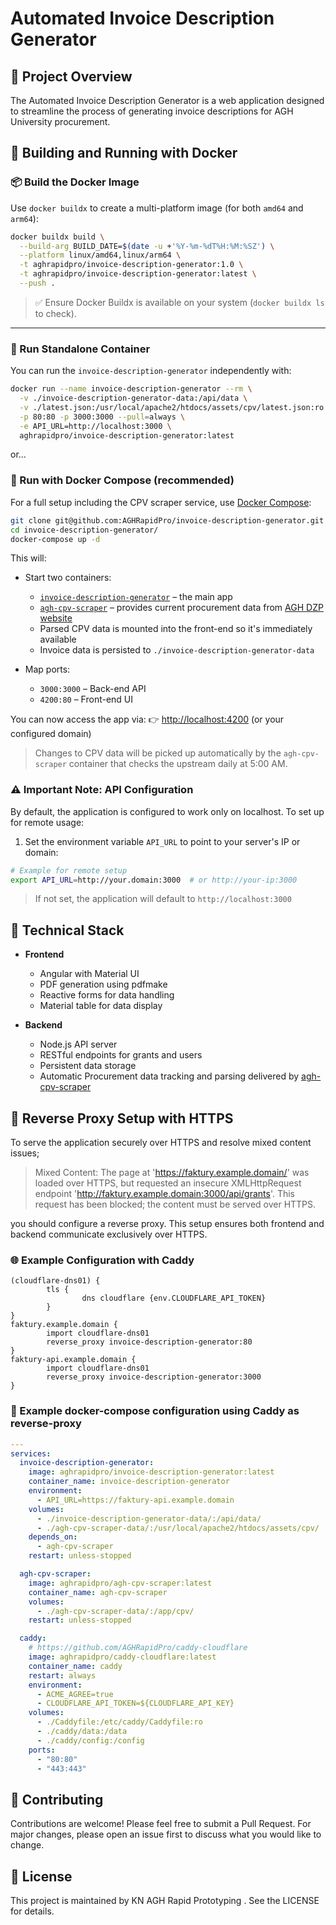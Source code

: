 # Automated Invoice Description Generator

## 🧾 Project Overview

The Automated Invoice Description Generator is a web application designed to streamline the process of generating invoice descriptions for AGH University procurement.

## 🐳 Building and Running with Docker

### 📦 Build the Docker Image

Use `docker buildx` to create a multi-platform image (for both `amd64` and `arm64`):

```bash
docker buildx build \
  --build-arg BUILD_DATE=$(date -u +'%Y-%m-%dT%H:%M:%SZ') \
  --platform linux/amd64,linux/arm64 \
  -t aghrapidpro/invoice-description-generator:1.0 \
  -t aghrapidpro/invoice-description-generator:latest \
  --push .
```

> ✅ Ensure Docker Buildx is available on your system (`docker buildx ls` to check).

---

### 🚀 Run Standalone Container

You can run the `invoice-description-generator` independently with:

```bash
docker run --name invoice-description-generator --rm \
  -v ./invoice-description-generator-data:/api/data \
  -v ./latest.json:/usr/local/apache2/htdocs/assets/cpv/latest.json:ro \
  -p 80:80 -p 3000:3000 --pull=always \
  -e API_URL=http://localhost:3000 \
  aghrapidpro/invoice-description-generator:latest
```
or...

### 🔧 Run with Docker Compose (recommended)

For a full setup including the CPV scraper service, use [Docker Compose](https://docs.docker.com/compose/install/):

```bash
git clone git@github.com:AGHRapidPro/invoice-description-generator.git
cd invoice-description-generator/
docker-compose up -d
```

This will:

* Start two containers:
  * [`invoice-description-generator`](https://github.com/AGHRapidPro/invoice-description-generator) – the main app
  * [`agh-cpv-scraper`](https://github.com/AGHRapidPro/agh-cpv-scraper) – provides current procurement data from [AGH DZP website](https://dzp.agh.edu.pl/dla-jednostek-agh/plany-zamowien-publicznych)
  * Parsed CPV data is mounted into the front-end so it's immediately available
  * Invoice data is persisted to `./invoice-description-generator-data`

* Map ports:
  * `3000:3000` – Back-end API
  * `4200:80` – Front-end UI

You can now access the app via:
👉 [http://localhost:4200](http://localhost:4200) (or your configured domain)

> Changes to CPV data will be picked up automatically by the `agh-cpv-scraper` container that checks the upstream daily at 5:00 AM.

### ⚠️ Important Note: API Configuration

By default, the application is configured to work only on localhost. To set up for remote usage:

1. Set the environment variable `API_URL` to point to your server's IP or domain:
```bash
# Example for remote setup
export API_URL=http://your.domain:3000  # or http://your-ip:3000
```
> If not set, the application will default to `http://localhost:3000`

## 🔧 Technical Stack

- **Frontend**
  - Angular with Material UI
  - PDF generation using pdfmake
  - Reactive forms for data handling
  - Material table for data display

- **Backend**
  - Node.js API server
  - RESTful endpoints for grants and users
  - Persistent data storage
  - Automatic Procurement data tracking and parsing delivered by [agh-cpv-scraper](https://github.com/AGHRapidPro/agh-cpv-scraper)

## 🔐 Reverse Proxy Setup with HTTPS

To serve the application securely over HTTPS and resolve mixed content issues;
> Mixed Content: The page at 'https://faktury.example.domain/' was loaded over HTTPS, but requested an insecure XMLHttpRequest endpoint 'http://faktury.example.domain:3000/api/grants'. This request has been blocked; the content must be served over HTTPS.

you should configure a reverse proxy. This setup ensures both frontend and backend communicate exclusively over HTTPS.

### 🌐 Example Configuration with Caddy


```caddy
(cloudflare-dns01) {
        tls {
                dns cloudflare {env.CLOUDFLARE_API_TOKEN}
        }
}
faktury.example.domain {
        import cloudflare-dns01
        reverse_proxy invoice-description-generator:80
}
faktury-api.example.domain {
        import cloudflare-dns01
        reverse_proxy invoice-description-generator:3000
}
```

### 🐳 Example docker-compose configuration using Caddy as reverse-proxy

```yaml
---
services:
  invoice-description-generator:
    image: aghrapidpro/invoice-description-generator:latest
    container_name: invoice-description-generator
    environment:
      - API_URL=https://faktury-api.example.domain
    volumes:
      - ./invoice-description-generator-data/:/api/data/
      - ./agh-cpv-scraper-data/:/usr/local/apache2/htdocs/assets/cpv/
    depends_on:
      - agh-cpv-scraper
    restart: unless-stopped

  agh-cpv-scraper:
    image: aghrapidpro/agh-cpv-scraper:latest
    container_name: agh-cpv-scraper
    volumes:
      - ./agh-cpv-scraper-data/:/app/cpv/
    restart: unless-stopped

  caddy:
    # https://github.com/AGHRapidPro/caddy-cloudflare
    image: aghrapidpro/caddy-cloudflare:latest
    container_name: caddy
    restart: always
    environment:
      - ACME_AGREE=true
      - CLOUDFLARE_API_TOKEN=${CLOUDFLARE_API_KEY}
    volumes:
      - ./Caddyfile:/etc/caddy/Caddyfile:ro
      - ./caddy/data:/data
      - ./caddy/config:/config
    ports:
      - "80:80"
      - "443:443"
```

## 🤝 Contributing

Contributions are welcome! Please feel free to submit a Pull Request. For major changes, please open an issue first to discuss what you would like to change.

## 📄 License

This project is maintained by KN AGH Rapid Prototyping . See the LICENSE for details.
